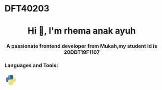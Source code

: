 # DFT40203
<h1 align="center">Hi 👋, I'm rhema anak ayuh</h1>
<h3 align="center">A passionate frontend developer from Mukah,my student id is 20DDT19F1107</h3>


<h3 align="left">Languages and Tools:</h3>
<p align="left"> <a href="https://www.python.org" target="_blank"> <img src="https://raw.githubusercontent.com/devicons/devicon/master/icons/python/python-original.svg" alt="python" width="40" height="40"/> </a> </p>
